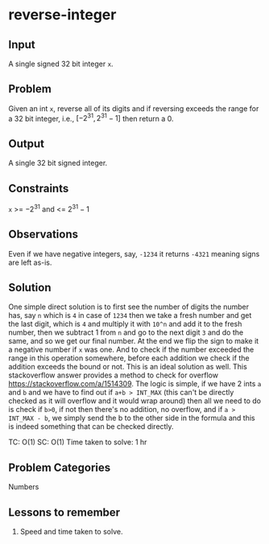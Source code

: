 # reverse-integer 
## Input 
A single signed 32 bit integer `x`.
## Problem 
Given an int `x`, reverse all of its digits and if reversing exceeds the range for a 32 bit integer, i.e., $[-2^{31}, 2^{31} - 1]$ then return a 0.
## Output 
A single 32 bit signed integer.
## Constraints 
`x` >= $-2^{31}$ and <= $2^{31}-1$  
## Observations 
Even if we have negative integers, say, `-1234` it returns `-4321` meaning signs are left as-is.
## Solution 
One simple direct solution is to first see the number of digits the number has, say `n` which is `4` in case of `1234` then we take a fresh number and get the last digit, which is `4` and multiply it with `10^n` and add it to the fresh number, then we subtract 1 from `n` and go to the next digit `3` and do the same, and so we get our final number. At the end we flip the sign to make it a negative number if `x` was one.
And to check if the number exceeded the range in this operation somewhere, before each addition we check if the addition exceeds the bound or not.
This is an ideal solution as well.
This stackoverflow answer provides a method to check for overflow https://stackoverflow.com/a/1514309. The logic is simple, if we have 2 ints `a` and `b` and we have to find out if `a+b > INT_MAX` (this can't be directly checked as it will overflow and it would wrap around) then all we need to do is check if `b>0`, if not then there's no addition, no overflow, and if `a > INT_MAX - b`, we simply send the b to the other side in the formula and this is indeed something that can be checked directly.


TC: O(1) SC: O(1) Time taken to solve: 1 hr

## Problem Categories 
Numbers
## Lessons to remember 
1. Speed and time taken to solve.
